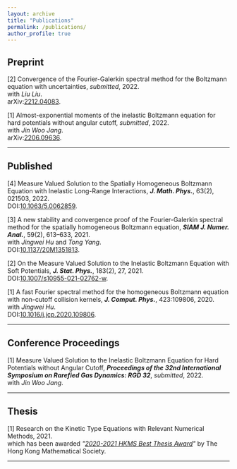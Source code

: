 ```yaml
---
layout: archive
title: "Publications"
permalink: /publications/
author_profile: true
---
```




Preprint 
-----------
[2] Convergence of the Fourier-Galerkin spectral method for the Boltzmann equation with uncertainties, _submitted_, 2022.<br>
     with _Liu Liu_.<br>
     arXiv:[2212.04083](https://arxiv.org/abs/2212.04083). 

[1] Almost-exponential moments of the inelastic Boltzmann equation for hard potentials without angular cutoff, _submitted_, 2022.<br>
     with _Jin Woo Jang_.<br>
     arXiv:[2206.09636](https://arxiv.org/abs/2206.09636). 
     
-----------  


Published
-----
[4] Measure Valued Solution to the Spatially Homogeneous Boltzmann Equation with Inelastic Long-Range Interactions, _**J. Math. Phys.**_, 63(2), 021503, 2022.<br>
    DOI:[10.1063/5.0062859](https://doi.org/10.1063/5.0062859).

[3] A new stability and convergence proof of the Fourier-Galerkin spectral method for the spatially homogeneous Boltzmann equation, _**SIAM J. Numer. Anal.**_, 59(2), 613–633, 2021.<br>
    with _Jingwei Hu_ and _Tong Yang_.<br>
    DOI:[10.1137/20M1351813](https://doi.org/10.1137/20M1351813).
    
[2] On the Measure Valued Solution to the Inelastic Boltzmann Equation with Soft Potentials, _**J. Stat. Phys.**_, 183(2), 27, 2021. <br>
    DOI:[10.1007/s10955-021-02762-w](https://doi.org/10.1007/s10955-021-02762-w).

[1] A fast Fourier spectral method for the homogeneous Boltzmann equation with non-cutoff collision kernels, _**J. Comput. Phys.**_, 423:109806, 2020. <br>
    with _Jingwei Hu_.<br>
    DOI:[10.1016/j.jcp.2020.109806](https://doi.org/10.1016/j.jcp.2020.109806). 
    
 ---------
 
Conference Proceedings
-----

[1] Measure Valued Solution to the Inelastic Boltzmann Equation for Hard Potentials without Angular Cutoff, _**Proceedings of the 32nd International Symposium on Rarefied Gas Dynamics: RGD 32**_, _submitted_, 2022. <br>
    with _Jin Woo Jang_.<br>
    
 ---------
 

Thesis
-------
[1] Research on the Kinetic Type Equations with Relevant Numerical Methods, 2021.<br>
    which has been awarded _"[2020-2021 HKMS Best Thesis Award](/files/Best_Thesis_Award_KQ.pdf)"_ by The Hong Kong Mathematical Society.
    
-------
